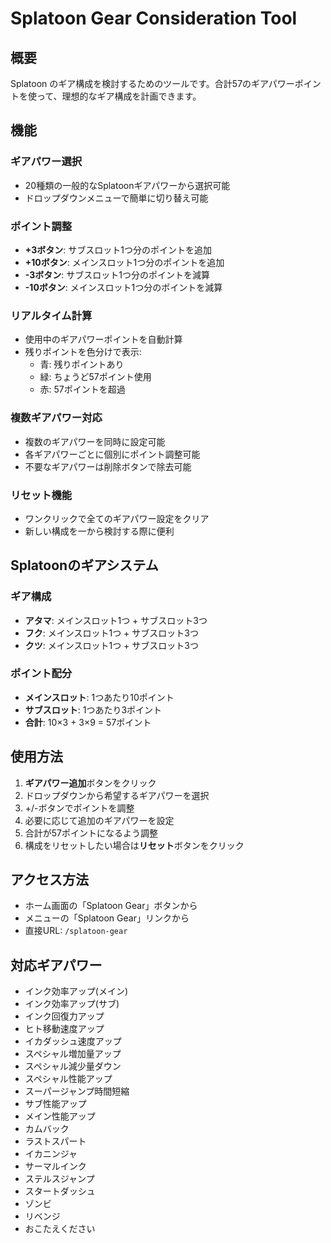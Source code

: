 # Splatoon Gear Consideration Tool

## 概要

Splatoon のギア構成を検討するためのツールです。合計57のギアパワーポイントを使って、理想的なギア構成を計画できます。

## 機能

### ギアパワー選択
- 20種類の一般的なSplatoonギアパワーから選択可能
- ドロップダウンメニューで簡単に切り替え可能

### ポイント調整
- **+3ボタン**: サブスロット1つ分のポイントを追加
- **+10ボタン**: メインスロット1つ分のポイントを追加  
- **-3ボタン**: サブスロット1つ分のポイントを減算
- **-10ボタン**: メインスロット1つ分のポイントを減算

### リアルタイム計算
- 使用中のギアパワーポイントを自動計算
- 残りポイントを色分けで表示:
  - 青: 残りポイントあり
  - 緑: ちょうど57ポイント使用
  - 赤: 57ポイントを超過

### 複数ギアパワー対応
- 複数のギアパワーを同時に設定可能
- 各ギアパワーごとに個別にポイント調整可能
- 不要なギアパワーは削除ボタンで除去可能

### リセット機能
- ワンクリックで全てのギアパワー設定をクリア
- 新しい構成を一から検討する際に便利

## Splatoonのギアシステム

### ギア構成
- **アタマ**: メインスロット1つ + サブスロット3つ
- **フク**: メインスロット1つ + サブスロット3つ  
- **クツ**: メインスロット1つ + サブスロット3つ

### ポイント配分
- **メインスロット**: 1つあたり10ポイント
- **サブスロット**: 1つあたり3ポイント
- **合計**: 10×3 + 3×9 = 57ポイント

## 使用方法

1. **ギアパワー追加**ボタンをクリック
2. ドロップダウンから希望するギアパワーを選択
3. +/-ボタンでポイントを調整
4. 必要に応じて追加のギアパワーを設定
5. 合計が57ポイントになるよう調整
6. 構成をリセットしたい場合は**リセット**ボタンをクリック

## アクセス方法

- ホーム画面の「Splatoon Gear」ボタンから
- メニューの「Splatoon Gear」リンクから
- 直接URL: `/splatoon-gear`

## 対応ギアパワー

- インク効率アップ(メイン)
- インク効率アップ(サブ)
- インク回復力アップ
- ヒト移動速度アップ
- イカダッシュ速度アップ
- スペシャル増加量アップ
- スペシャル減少量ダウン
- スペシャル性能アップ
- スーパージャンプ時間短縮
- サブ性能アップ
- メイン性能アップ
- カムバック
- ラストスパート
- イカニンジャ
- サーマルインク
- ステルスジャンプ
- スタートダッシュ
- ゾンビ
- リベンジ
- おこたえください